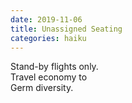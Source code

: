 ```yaml
---
date: 2019-11-06
title: Unassigned Seating
categories: haiku
---
```


Stand-by flights only.  
Travel economy to  
Germ diversity.
